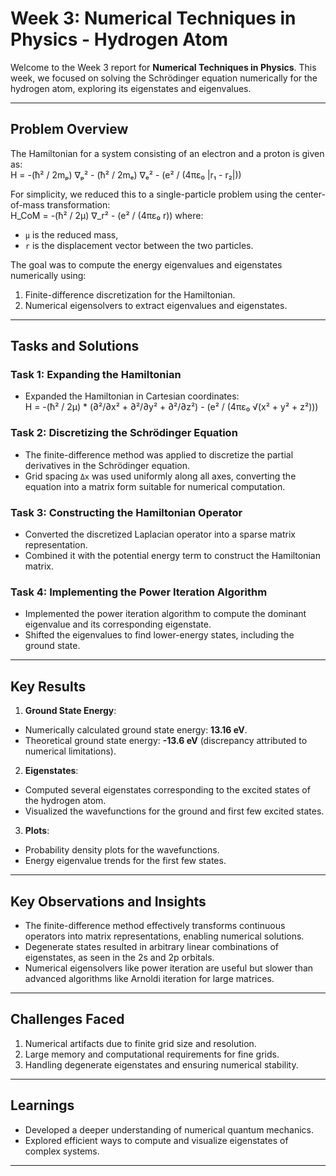 # Week 3: Numerical Techniques in Physics - Hydrogen Atom  

Welcome to the Week 3 report for **Numerical Techniques in Physics**. This week, we focused on solving the Schrödinger equation numerically for the hydrogen atom, exploring its eigenstates and eigenvalues.

---

## **Problem Overview**  

The Hamiltonian for a system consisting of an electron and a proton is given as:  
H = -(ħ² / 2mₚ) ∇ₚ² - (ħ² / 2mₑ) ∇ₑ² - (e² / (4πε₀ |r₁ - r₂|))

For simplicity, we reduced this to a single-particle problem using the center-of-mass transformation:  
H_CoM = -(ħ² / 2μ) ∇_r² - (e² / (4πε₀ r))
where:
- `μ` is the reduced mass,  
- `r` is the displacement vector between the two particles.  

The goal was to compute the energy eigenvalues and eigenstates numerically using:  
1. Finite-difference discretization for the Hamiltonian.  
2. Numerical eigensolvers to extract eigenvalues and eigenstates.  

---

## **Tasks and Solutions**

### **Task 1: Expanding the Hamiltonian**
- Expanded the Hamiltonian in Cartesian coordinates:  
H = -(ħ² / 2μ) * (∂²/∂x² + ∂²/∂y² + ∂²/∂z²) - (e² / (4πε₀ √(x² + y² + z²)))


### **Task 2: Discretizing the Schrödinger Equation**
- The finite-difference method was applied to discretize the partial derivatives in the Schrödinger equation.  
- Grid spacing `Δx` was used uniformly along all axes, converting the equation into a matrix form suitable for numerical computation.

### **Task 3: Constructing the Hamiltonian Operator**
- Converted the discretized Laplacian operator into a sparse matrix representation.  
- Combined it with the potential energy term to construct the Hamiltonian matrix.  

### **Task 4: Implementing the Power Iteration Algorithm**
- Implemented the power iteration algorithm to compute the dominant eigenvalue and its corresponding eigenstate.  
- Shifted the eigenvalues to find lower-energy states, including the ground state.  

---

## **Key Results**  

1. **Ground State Energy**:  
 - Numerically calculated ground state energy: **13.16 eV**.  
 - Theoretical ground state energy: **-13.6 eV** (discrepancy attributed to numerical limitations).  

2. **Eigenstates**:  
 - Computed several eigenstates corresponding to the excited states of the hydrogen atom.  
 - Visualized the wavefunctions for the ground and first few excited states.  

3. **Plots**:  
 - Probability density plots for the wavefunctions.  
 - Energy eigenvalue trends for the first few states.

---

## **Key Observations and Insights**

- The finite-difference method effectively transforms continuous operators into matrix representations, enabling numerical solutions.  
- Degenerate states resulted in arbitrary linear combinations of eigenstates, as seen in the 2s and 2p orbitals.  
- Numerical eigensolvers like power iteration are useful but slower than advanced algorithms like Arnoldi iteration for large matrices.  

---

## **Challenges Faced**

1. Numerical artifacts due to finite grid size and resolution.  
2. Large memory and computational requirements for fine grids.  
3. Handling degenerate eigenstates and ensuring numerical stability.  

---

## **Learnings**

- Developed a deeper understanding of numerical quantum mechanics.  
- Explored efficient ways to compute and visualize eigenstates of complex systems.  

---
